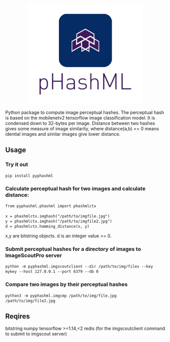<p align="center">
   <img src="phashml.png"/>
</p>

Python package to compute image perceptual hashes.  The
perceptual hash is based on the mobilenetv2 tensorflow image
classification model.  It is condensed down to 32-bytes per
image.  Distance between two hashes gives some measure of image
similarity, where distance(a,b) == 0 means idential images and
similar images give lower distance.  

## Usage

### Try it out

```
pip install pyphashml
```

### Calculate perceptual hash for two images and calculate distance:

```
from pyphashml.phashml import phashmlctx

x = phashmlctx.imghash("/path/to/imgfile.jpg")
y = phashmlctx.imghash("/path/to/imgfile2.jpg")
d = phashmlctx.hamming_distance(x, y)
```

x,y are bitstring objects.  d is an integer value >= 0. 

### Submit perceptual hashes for a directory of images to ImageScoutPro server

```
python -m pyphashml.imgscoutclient --dir /path/to/img/files --key mykey --host 127.0.0.1 --port 6379 --db 0
```

### Compare two images by their perceptual hashes

```
python3 -m pyphashml.imgcmp /path/to/img/file.jpg /path/to/img/file2.jpg
```

## Reqires

bitstring
numpy
tensorflow >=1.14,<2
redis (for the imgscoutclient command to submit to imgscout server)
